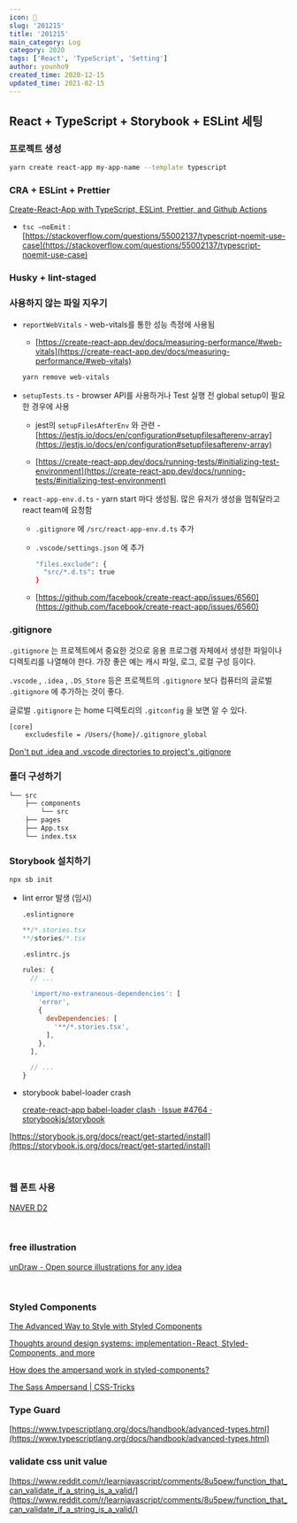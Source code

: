 ```yaml
---
icon: 📆
slug: '201215'
title: '201215'
main_category: Log
category: 2020
tags: ['React', 'TypeScript', 'Setting']
author: younho9
created_time: 2020-12-15
updated_time: 2021-02-15
---
```


## React + TypeScript + Storybook + ESLint 세팅

### 프로젝트 생성

```bash
yarn create react-app my-app-name --template typescript
```

### CRA + ESLint + Prettier

[Create-React-App with TypeScript, ESLint, Prettier, and Github Actions](https://medium.com/@brygrill/create-react-app-with-typescript-eslint-prettier-and-github-actions-f3ce6a571c97)

- `tsc —noEmit` : [https://stackoverflow.com/questions/55002137/typescript-noemit-use-case](https://stackoverflow.com/questions/55002137/typescript-noemit-use-case)

### Husky + lint-staged

### 사용하지 않는 파일 지우기

- `reportWebVitals` - web-vitals를 통한 성능 측정에 사용됨

  - [https://create-react-app.dev/docs/measuring-performance/#web-vitals](https://create-react-app.dev/docs/measuring-performance/#web-vitals)

  ```bash
  yarn remove web-vitals
  ```

- `setupTests.ts` - browser API를 사용하거나 Test 실행 전 global setup이 필요한 경우에 사용

  - jest의 `setupFilesAfterEnv` 와 관련 - [https://jestjs.io/docs/en/configuration#setupfilesafterenv-array](https://jestjs.io/docs/en/configuration#setupfilesafterenv-array)

  - [https://create-react-app.dev/docs/running-tests/#initializing-test-environment](https://create-react-app.dev/docs/running-tests/#initializing-test-environment)

- `react-app-env.d.ts` - yarn start 마다 생성됨. 많은 유저가 생성을 멈춰달라고 react team에 요청함

  - `.gitignore` 에 `/src/react-app-env.d.ts` 추가

  - `.vscode/settings.json` 에 추가

    ```bash
    "files.exclude": {
      "src/*.d.ts": true
    }
    ```

  - [https://github.com/facebook/create-react-app/issues/6560](https://github.com/facebook/create-react-app/issues/6560)

### .gitignore

`.gitignore` 는 프로젝트에서 중요한 것으로 응용 프로그램 자체에서 생성한 파일이나 디렉토리를 나열해야 한다. 가장 좋은 예는 캐시 파일, 로그, 로컬 구성 등이다.

`.vscode` , `.idea` , `.DS_Store` 등은 프로젝트의 `.gitignore` 보다 컴퓨터의 글로벌 `.gitignore` 에 추가하는 것이 좋다.

글로벌 `.gitignore` 는 home 디렉토리의 `.gitconfig` 을 보면 알 수 있다.

```bash
[core]
    excludesfile = /Users/{home}/.gitignore_global
```

[Don't put .idea and .vscode directories to project's .gitignore](https://blog.martinhujer.cz/dont-put-idea-vscode-directories-to-projects-gitignore/)

### 폴더 구성하기

```bash
└── src
	├── components
		└── src
	├── pages
	├── App.tsx
	└── index.tsx
```

### Storybook 설치하기

```bash
npx sb init
```

- lint error 발생 (임시)

  `.eslintignore`

  ```javascript
  **/*.stories.tsx
  **/stories/*.tsx
  ```

  `.eslintrc.js`

  ```javascript
  rules: {
    // ...

    'import/no-extraneous-dependencies': [
      'error',
      {
        devDependencies: [
          '**/*.stories.tsx',
        ],
      },
    ],

    // ...
  }
  ```

- storybook babel-loader crash

  [create-react-app babel-loader clash · Issue #4764 · storybookjs/storybook](https://github.com/storybookjs/storybook/issues/4764)

[https://storybook.js.org/docs/react/get-started/install](https://storybook.js.org/docs/react/get-started/install)

<br />

### 웹 폰트 사용

[NAVER D2](https://d2.naver.com/helloworld/4969726)

<br />

### free illustration

[unDraw - Open source illustrations for any idea](https://undraw.co/)

<br />

### Styled Components

[The Advanced Way to Style with Styled Components](https://medium.com/javascript-in-plain-english/the-advanced-way-to-style-with-styled-components-98fb70c1eecc)

[Thoughts around design systems: implementation - React, Styled-Components, and more](https://uxdesign.cc/thoughts-around-design-systems-implementation-react-styled-components-etc-and-more-28ba823682f)

[How does the ampersand work in styled-components?](https://webdelving.com/blog/styled-components-ampersand/)

[The Sass Ampersand | CSS-Tricks](https://css-tricks.com/the-sass-ampersand/)

### Type Guard

[https://www.typescriptlang.org/docs/handbook/advanced-types.html](https://www.typescriptlang.org/docs/handbook/advanced-types.html)

### validate css unit value

[https://www.reddit.com/r/learnjavascript/comments/8u5pew/function_that_can_validate_if_a_string_is_a_valid/](https://www.reddit.com/r/learnjavascript/comments/8u5pew/function_that_can_validate_if_a_string_is_a_valid/)
